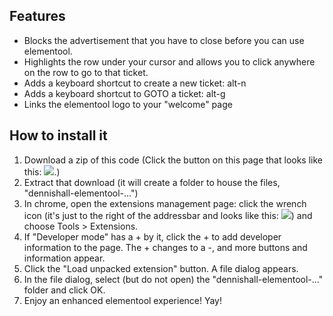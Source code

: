 Features
--------
 * Blocks the advertisement that you have to close before you can use elementool.
 * Highlights the row under your cursor and allows you to click anywhere on the row to go to that ticket.
 * Adds a keyboard shortcut to create a new ticket: alt-n
 * Adds a keyboard shortcut to GOTO a ticket: alt-g
 * Links the elementool logo to your "welcome" page


How to install it
-----------------
 1. Download a zip of this code (Click the button on this page that looks like this: <img
    src="http://drjavascript.com/githubzipbutton.png" />.)
 1. Extract that download (it will create a folder to house the files, "dennishall-elementool-...")
 1. In chrome, open the extensions management page: click the wrench icon (it's just to the right of
    the addressbar and looks like this: <img src="http://code.google.com/chrome/extensions/images/toolsmenu.gif" />)
    and choose Tools > Extensions.
 1. If "Developer mode" has a + by it, click the + to add developer information to
    the page. The + changes to a -, and more buttons and information appear.
 1. Click the "Load unpacked extension" button. A file dialog appears.
 1. In the file dialog, select (but do not open) the "dennishall-elementool-..." folder and click OK.
 1. Enjoy an enhanced elementool experience! Yay!